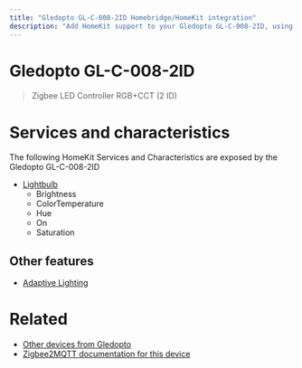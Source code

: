 ```yaml
---
title: "Gledopto GL-C-008-2ID Homebridge/HomeKit integration"
description: "Add HomeKit support to your Gledopto GL-C-008-2ID, using Homebridge, Zigbee2MQTT and homebridge-z2m."
---
```

<!---
This file has been GENERATED using src/docgen/docgen.ts
DO NOT EDIT THIS FILE MANUALLY!
-->
# Gledopto GL-C-008-2ID
> Zigbee LED Controller RGB+CCT (2 ID)


# Services and characteristics
The following HomeKit Services and Characteristics are exposed by
the Gledopto GL-C-008-2ID

* [Lightbulb](../../light.md)
  * Brightness
  * ColorTemperature
  * Hue
  * On
  * Saturation


## Other features
* [Adaptive Lighting](../../light.md)


# Related
* [Other devices from Gledopto](../index.md#gledopto)
* [Zigbee2MQTT documentation for this device](https://www.zigbee2mqtt.io/devices/GL-C-008-2ID.html)